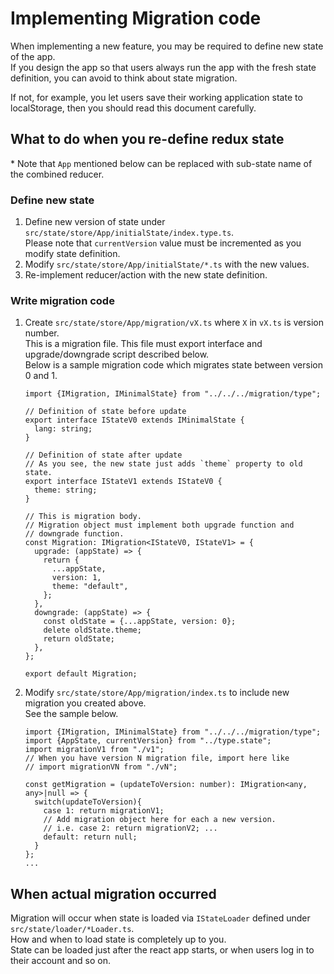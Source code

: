 # Implementing Migration code

When implementing a new feature, you may be required to define new state of the app.  
If you design the app so that users always run the app with the fresh state definition, you can avoid to think about state migration.

If not, for example, you let users save their working application state to localStorage, then you should read this document carefully.

## What to do when you re-define redux state

\* Note that `App` mentioned below can be replaced with sub-state name of the combined reducer.  

### Define new state
1. Define new version of state under `src/state/store/App/initialState/index.type.ts`.  
   Please note that `currentVersion` value must be incremented as you modify state definition.
2. Modify `src/state/store/App/initialState/*.ts` with the new values.
3. Re-implement reducer/action with the new state definition.

### Write migration code
1. Create `src/state/store/App/migration/vX.ts` where `X` in `vX.ts` is version number.  
   This is a migration file. This file must export interface and upgrade/downgrade script described below.  
   Below is a sample migration code which migrates state between version 0 and 1.   
   ```
   import {IMigration, IMinimalState} from "../../../migration/type";
   
   // Definition of state before update
   export interface IStateV0 extends IMinimalState {
     lang: string;
   }

   // Definition of state after update
   // As you see, the new state just adds `theme` property to old state. 
   export interface IStateV1 extends IStateV0 {
     theme: string;
   }

   // This is migration body.
   // Migration object must implement both upgrade function and
   // downgrade function.
   const Migration: IMigration<IStateV0, IStateV1> = {
     upgrade: (appState) => {
       return {
         ...appState,
         version: 1,
         theme: "default",
       };
     },
     downgrade: (appState) => {
       const oldState = {...appState, version: 0};
       delete oldState.theme;
       return oldState;
     },
   };

   export default Migration;
   ```
2. Modify `src/state/store/App/migration/index.ts` to include new migration you created above.  
   See the sample below.
   ```
   import {IMigration, IMinimalState} from "../../../migration/type";
   import {AppState, currentVersion} from "../type.state";
   import migrationV1 from "./v1";
   // When you have version N migration file, import here like
   // import migrationVN from "./vN";
   
   const getMigration = (updateToVersion: number): IMigration<any, any>|null => {
     switch(updateToVersion){
       case 1: return migrationV1;
       // Add migration object here for each a new version.
       // i.e. case 2: return migrationV2; ...
       default: return null;
     }
   };
   ...
   ```

## When actual migration occurred

Migration will occur when state is loaded via `IStateLoader`
defined under `src/state/loader/*Loader.ts`.  
How and when to load state is completely up to you.  
State can be loaded just after the react app starts, or when users log in to their account and so on.
